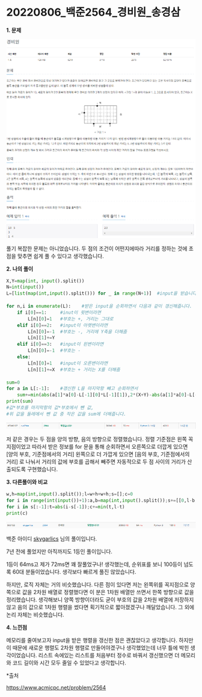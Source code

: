 # 20220806_백준2564_경비원_송경삼

**1. 문제**

![](20220806_백준2564_경비원_assets/2022-08-07-22-42-58-image.png)

풀기 복잡한 문제는 아니었습니다. 두 점의 조건이 어떤지에따라 거리를 정하는 것에 초점을 맞추면 쉽게 풀 수 있다고 생각했습니다.

**2. 나의 풀이**

```python
X,Y=map(int, input().split())
N=int(input())
L=[list(map(int,input().split())) for _ in range(N+1)]  #input을 받습니다.

for n,i in enumerate(L):    #받은 input을 순회하면서 다음과 같이 갱신해줍니다.
    if i[0]==1:     #inut이 윗변이라면
        L[n][0]=1   #부호는 +, 거리는 그대로
    elif i[0]==2:   #input이 아랫변이라면
        L[n][0]=-1  #부호는 -, 거리에 Y축을 더해줌
        L[n][1]+=Y
    elif i[0]==3:   #input이 왼변이라면
        L[n][0]=-1  #부호는 -
    else:
        L[n][0]=1   #input이 오른변이라면
        L[n][1]+=X  #부호는 + 거리는 X를 더해줌 

sum=0
for a in L[:-1]:    #갱신한 L을 마지막항 빼고 순회하면서
    sum+=min(abs(a[1]*a[0]-L[-1][0]*L[-1][1]),2*(X+Y)-abs(a[1]*a[0]-L[-1][0]*L[-1][1]))
print(sum)  
#값*부호를 마지막항의 값*부호에서 뺀 값,
#위 값을 둘레에서 뺀 값 중 작은 값을 sum에 더해줍니다.
```

![](20220806_백준2564_경비원_assets/2022-08-07-22-43-33-image.png)

저 같은 경우는 두 점을 양의 방향, 음의 방향으로 정렬했습니다. 정렬 기준점은 왼쪽 꼭지점이었고 따라서 받은 정보를 for 문을 통해 순회하면서 오른쪽으로 더깝게 있으면 [양의 부호, 기준점에서의 거리] 왼쪽으로 더 가깝게 있으면 [음의 부호, 기준점에서의 거리] 로 나눠서 거리의 값에 부호를 곱해서 빼주면 자동적으로 두 점 사이의 거리가 산출되도록 구현했습니다.

**3. 다른풀이와 비교**

```python
w,h=map(int,input().split());l=w+h+w+h;s=[];c=0
for i in range(int(input())+1):a,b=map(int,input().split());s+=[[0,l-b,h+b,b,l-w-b][a]]
for i in s[:-1]:t=abs(i-s[-1]);c+=min(t,l-t)
print(c)
```

![](20220806_백준2564_경비원_assets/2022-08-07-22-48-44-image.png)

백준 아이디 [skygarlics](https://www.acmicpc.net/user/skygarlics) 님의 풀이입니다.

7년 전에 풀었지만 아직까지도 1등인 풀이입니다.

1등이 64ms고 제가  72ms면 꽤 잘풀었구나! 생각했는데, 순위표를 보니 100등이 넘도록 60대 분들이었습니다. 생각보다 빠르게 풀진 않았습니다.

하지만, 로직 자체는 거의 비슷했습니다. 다른 점이 있다면 저는 왼쪽위를 꼭지점으로 양쪽으로 값을 2차원 배열로 정렬했다면 이 분은 1차원 배열만 쓰면서 한쪽 방향으로 값을 정리했습니다. 생각해보니 양쪽 방향이더라도 굳이 부호의 값을 2차원 배열에 저장하지않고 음의 값으로 1차원 행렬을 썼다면 획기적으로 짧아졌겠구나 깨달았습니다. 그 외에 논리 자체는 비슷했습니다.

**4. 느낀점**

메모리를 줄여보고자 input을 받은 행렬을 갱신한 점은 괜찮았다고 생각합니다. 하지만 이 때문에 새로운 행렬도 2차원 행렬로 만들어야겠구나 생각했었는데 너무 틀에 박힌 생각이었습니다. 리스트 속에있는 리스트를 처음부터 정수로 바꿔서 갱신했으면 더 메모리와 코드 길이와 시간 모두 줄일 수 있었다고 생각합니다.

*출처

https://www.acmicpc.net/problem/2564
